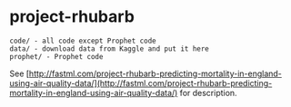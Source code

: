 # project-rhubarb

	code/ - all code except Prophet code
	data/ - download data from Kaggle and put it here
	prophet/ - Prophet code
	
See [http://fastml.com/project-rhubarb-predicting-mortality-in-england-using-air-quality-data/](http://fastml.com/project-rhubarb-predicting-mortality-in-england-using-air-quality-data/) for description.
